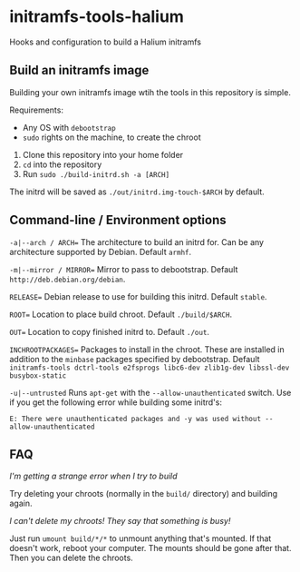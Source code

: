 # initramfs-tools-halium

Hooks and configuration to build a Halium initramfs

## Build an initramfs image

Building your own initramfs image wtih the tools in this repository is simple.

Requirements:

* Any OS with `debootstrap`
* `sudo` rights on the machine, to create the chroot

1. Clone this repository into your home folder
1. `cd` into the repository
1. Run `sudo ./build-initrd.sh -a [ARCH]`

The initrd will be saved as `./out/initrd.img-touch-$ARCH` by default.

## Command-line / Environment options

`-a|--arch / ARCH=` The architecture to build an initrd for. Can be any architecture supported by Debian. Default `armhf`.

`-m|--mirror / MIRROR=` Mirror to pass to debootstrap. Default `http://deb.debian.org/debian`.

`RELEASE=` Debian release to use for building this initrd. Default `stable`.

`ROOT=` Location to place build chroot. Default `./build/$ARCH`.

`OUT=` Location to copy finished initrd to. Default `./out`.

`INCHROOTPACKAGES=` Packages to install in the chroot. These are installed in addition to the `minbase` packages specified by debootstrap. Default `initramfs-tools dctrl-tools e2fsprogs libc6-dev zlib1g-dev libssl-dev busybox-static`

`-u|--untrusted` Runs `apt-get` with the `--allow-unauthenticated` switch. Use if you get the following error while building some initrd's:

```
E: There were unauthenticated packages and -y was used without --allow-unauthenticated
```

## FAQ

*I'm getting a strange error when I try to build*

Try deleting your chroots (normally in the `build/` directory) and building again.

*I can't delete my chroots! They say that something is busy!*

Just run `umount build/*/*` to unmount anything that's mounted. If that doesn't work, reboot your computer. The mounts should be gone after that. Then you can delete the chroots.
